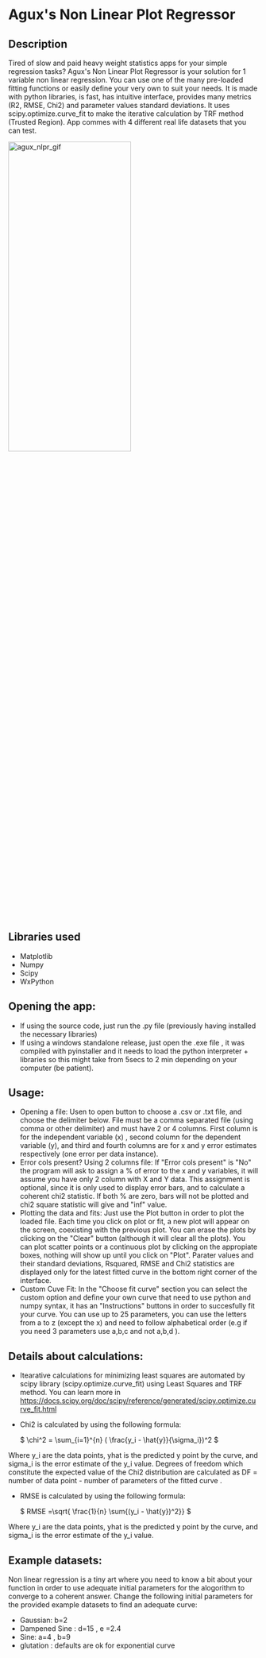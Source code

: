 
# Agux's Non Linear Plot Regressor

## Description
Tired of slow and paid heavy weight statistics apps for your simple regression tasks? Agux's Non Linear Plot Regressor is your solution for 1 variable non linear regression. You can use one of the many pre-loaded fitting functions or easily define your very own to suit your needs.
It is made with python libraries, is fast,  has intuitive interface, provides many metrics (R2, RMSE, Chi2) and parameter values standard deviations.
It uses scipy.optimize.curve_fit to make the iterative calculation by TRF method (Trusted Region). App commes with 4 different real life datasets that you can test.
<!-- ![screen-gif](./prueba_rando_creator.gif) -->
<!-- <img src="https://github.com/aguxone/agux_random_file_creator/blob/gif_storage/prueba_rando_creator.gif?raw=true" alt="agxu_rfc_gif" width="60%" height="40%"> -->
<img src="https://github.com/aguxone/agux_non_linear_plot_regressor/blob/gif-storage-branch/756x490.gif?raw=true" alt="agux_nlpr_gif" width="70%" height="40%">
<!-- <video src='https://user-images.githubusercontent.com/98858551/174418629-481619d3-27ed-48c0-b952-05b6239417b3.mp4'; width="100"; height="100"></video> -->
<!-- https://user-images.githubusercontent.com/98858551/174418629-481619d3-27ed-48c0-b952-05b6239417b3.mp4 -->
<!-- <video  style="display:block; width:10%; height:auto;" autoplay controls loop="loop">
       <source src=https://user-images.githubusercontent.com/98858551/174418629-481619d3-27ed-48c0-b952-05b6239417b3.mp4 type="video/mp4" />
</video> -->
<!-- <div style="width:100px ; height:100px>
       <video src='https://user-images.githubusercontent.com/98858551/174418629-481619d3-27ed-48c0-b952-05b6239417b3.mp4'></video>
<div/> -->

## Libraries used
- Matplotlib
- Numpy
- Scipy
- WxPython

## Opening the app:
- If using the source code, just run the .py file (previously having installed the necessary libraries)
- If using a windows standalone release, just open the .exe file , it was compiled with pyinstaller and it needs to load the python interpreter + libraries so this might take from 5secs to 2 min depending on your computer (be patient).

## Usage:
- Opening a file: Usen to open button to choose a .csv or .txt file, and choose the delimiter below. File must be a comma separated file (using comma or other delimiter) and must have 2 or 4 columns. First column is for the independent variable (x) , second column for the dependent variable (y), and third and fourth columns are for x and y error estimates respectively (one error per data instance).
- Error cols present? Using 2 columns file: If "Error cols present" is "No" the program will ask to assign a % of error to the x and y variables, it will assume you have only 2 column with X and Y data. This assignment is optional, since it is only used to display error bars, and to calculate a coherent chi2 statistic. If both % are zero, bars will not be plotted and chi2 square statistic will give and "inf" value.
- Plotting the data and fits: Just use the Plot button in order to plot the loaded file. Each time you click on plot or fit, a new plot will appear on the screen, coexisting with the previous plot. You can erase the plots by clicking on the "Clear" button (although it will clear all the plots). You can plot scatter points or a continuous plot by clicking on the appropiate boxes, nothing will show up until you click on "Plot". Parater values and their standard deviations, Rsquared, RMSE and Chi2 statistics are displayed only for the latest fitted curve in the bottom right corner of the interface.
- Custom Cuve Fit: In the "Choose fit curve" section you can select the custom option and define your own curve that need to use python and numpy syntax, it has an "Instructions" buttons in order to succesfully fit your curve. You can use up to 25 parameters, you can use the letters from a to z (except the x) and need to follow alphabetical order (e.g if you need 3 parameters use a,b,c and not a,b,d ).

## Details about calculations:
- Itearative calculations for minimizing least squares are automated by scipy library (scipy.optimize.curve_fit) using Least Squares and TRF method. You can learn more in https://docs.scipy.org/doc/scipy/reference/generated/scipy.optimize.curve_fit.html
- Chi2 is calculated by using the following formula:

     $ \chi^2 = \sum_{i=1}^{n}  ( \frac{y_i - \hat{y}}{\sigma_i})^2 $
     
Where y_i are the data points, yhat is the predicted y point by the curve, and  sigma_i is the error estimate of the y_i value.
Degrees of freedom which constitute the expected value of the Chi2 distribution are calculated as DF = number of data point - number of parameters of the fitted curve .

- RMSE is calculated by using the following formula:

     $ RMSE =\sqrt{ \frac{1}{n} \sum{(y_i - \hat{y})^2}} $
     
Where y_i are the data points, yhat is the predicted y point by the curve, and  sigma_i is the error estimate of the y_i value.

## Example datasets:
Non linear regression is a tiny art where you need to know a bit about your function in order to use adequate initial parameters for the alogorithm to converge to a coherent answer. Change the following initial parameters for the provided example datasets to find an adequate curve:
- Gaussian: b=2
- Dampened Sine : d=15 , e =2.4
- Sine: a=4 , b=9
- glutation : defaults are ok for exponential curve

